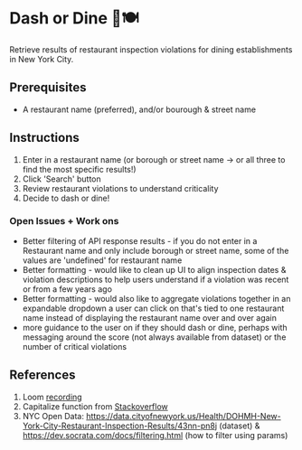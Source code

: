 # Dash or Dine 🗽🍽️

Retrieve results of restaurant inspection violations for dining establishments in New York City. 

## Prerequisites

- A restaurant name (preferred), and/or bourough & street name

## Instructions

1. Enter in a restaurant name (or borough or street name -> or all three to find the most specific results!)
2. Click 'Search' button
3. Review restaurant violations to understand criticality
4. Decide to dash or dine!

### Open Issues + Work ons

- Better filtering of API response results - if you do not enter in a Restaurant name and only include borough or street name, some of the values are 'undefined' for restaurant name
- Better formatting - would like to clean up UI to align inspection dates & violation descriptions to help users understand if a violation was recent or from a few years ago
- Better formatting - would also like to aggregate violations together in an expandable dropdown a user can click on that's tied to one restaurant name instead of displaying the restaurant name over and over again
- more guidance to the user on if they should dash or dine, perhaps with messaging around the score (not always available from dataset) or the number of critical violations

## References

1. Loom [recording](https://www.loom.com/share/0456d33ec28a4c2c8a6b46308c3fe6a7)
2. Capitalize function from [Stackoverflow](https://stackoverflow.com/questions/1026069/how-do-i-make-the-first-letter-of-a-string-uppercase-in-javascript)
3. NYC Open Data: https://data.cityofnewyork.us/Health/DOHMH-New-York-City-Restaurant-Inspection-Results/43nn-pn8j (dataset) & https://dev.socrata.com/docs/filtering.html (how to filter using params)
